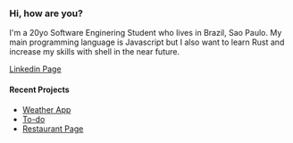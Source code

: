 ### Hi, how are you?

I'm a 20yo Software Enginering Student who lives in Brazil, Sao Paulo. My main programming language is Javascript but I also want to learn Rust and increase my skills with shell in the near future.

[Linkedin Page](https://www.linkedin.com/in/silva-luc/)

#### Recent Projects
- [Weather App](https://github.com/luc-silva/weather-app)
- [To-do](https://github.com/luc-silva/to-do)
- [Restaurant Page](https://github.com/luc-silva/restaurant-page/tree/react-version)
